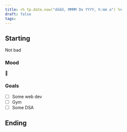 ```yaml
---
title: <% tp.date.now("dddd, MMMM Do YYYY, h:mm a") %>
draft: false
tags: 
---
```


## Starting 

Not bad

### Mood

🙂
### Goals

- [ ] Some web dev
- [ ] Gym
- [ ] Some DSA

## Ending